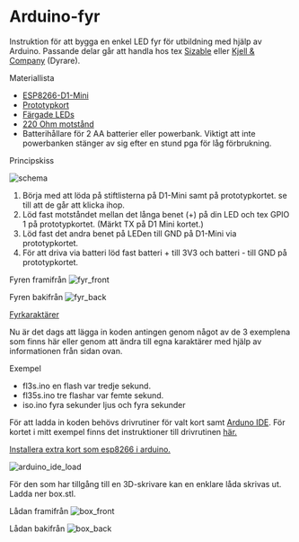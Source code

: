# Arduino-fyr
Instruktion för att bygga en enkel LED fyr för utbildning med hjälp av Arduino. Passande delar går att handla hos tex [Sizable](https://sizable.se/) eller [Kjell & Company](https://www.kjell.com) (Dyrare). 


Materiallista

- [ESP8266-D1-Mini](https://sizable.se/P.URLN7/ESP8266-D1-Mini)
- [Prototypkort](https://sizable.se/P.W6J85/Prototypkort-for-D1-Mini)
- [Färgade LEDs](https://sizable.se/P.QECJ8/5-mm-LED-Kit-med-5-farger)
- [220 Ohm motstånd](https://sizable.se/P.3MSQ6/30-Varden-Motstand-600-st)
- Batterihållare för 2 AA batterier eller powerbank. Viktigt att inte powerbanken stänger av sig efter en stund pga för låg förbrukning.


Principskiss

![schema](img/Fyr_Main.svg)

1. Börja med att löda på stiftlisterna på D1-Mini samt på prototypkortet. se till att de går att klicka ihop.
2. Löd fast motståndet mellan det långa benet (+) på din LED och tex GPIO 1 på prototypkortet. (Märkt TX på D1 Mini kortet.)
3. Löd fast det andra benet på LEDen till GND på D1-Mini via prototypkortet. 
4. För att driva via batteri löd fast batteri + till 3V3 och batteri - till GND på prototypkortet.

Fyren framifrån
![fyr_front](img/fyr_front.jpg)

Fyren bakifrån
![fyr_back](img/fyr_back.jpg)


[Fyrkaraktärer](https://fyr.org/wiki/index.php/Fyrkarakt%C3%A4r)

Nu är det dags att lägga in koden antingen genom något av de 3 exemplena som finns här eller genom att ändra till egna karaktärer med hjälp av informationen från sidan ovan. 

Exempel
- fl3s.ino en flash var tredje sekund.
- fl35s.ino tre flashar var femte sekund.
- iso.ino fyra sekunder ljus och fyra sekunder 

För att ladda in koden behövs drivrutiner för valt kort samt [Arduno IDE](https://www.arduino.cc/en/software). För kortet i mitt exempel finns det instruktioner till drivrutinen [här.](https://learn.sparkfun.com/tutorials/how-to-install-ch340-drivers/all)

[Installera extra kort som esp8266 i arduino.](https://randomnerdtutorials.com/how-to-install-esp8266-board-arduino-ide/)

![arduino_ide_load](img/arduino_ide_load.png)


För den som har tillgång till en 3D-skrivare kan en enklare låda skrivas ut. Ladda ner box.stl.

Lådan framifrån
![box_front](img/box_front.jpg)

Lådan bakifrån
![box_back](img/box_back.jpg)